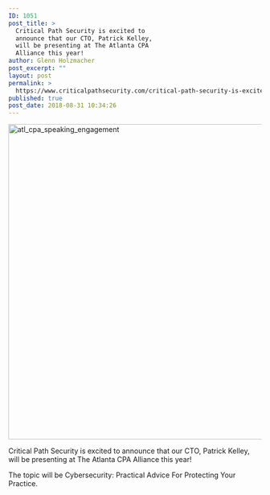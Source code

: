 ```yaml
---
ID: 1051
post_title: >
  Critical Path Security is excited to
  announce that our CTO, Patrick Kelley,
  will be presenting at The Atlanta CPA
  Alliance this year!
author: Glenn Holzmacher
post_excerpt: ""
layout: post
permalink: >
  https://www.criticalpathsecurity.com/critical-path-security-is-excited-to-announce-that-our-cto-patrick-kelley-will-be-presenting-at-the-atlanta-cpa-alliance-this-year/
published: true
post_date: 2018-08-31 10:34:26
---
```

<img title="atl_cpa_speaking_engagement" src="https://www.criticalpathsecurity.com/wp-content/uploads/2018/08/atl_cpa_speaking_engagement.png" alt="atl_cpa_speaking_engagement" width="1200" height="627" />

Critical Path Security is excited to announce that our CTO, Patrick Kelley, will be presenting at The Atlanta CPA Alliance this year!

The topic will be Cybersecurity: Practical Advice For Protecting Your Practice.